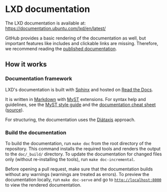 # LXD documentation

The LXD documentation is available at: <https://documentation.ubuntu.com/lxd/en/latest/>

GitHub provides a basic rendering of the documentation as well, but important features like includes and clickable links are missing. Therefore, we recommend reading the [published documentation](https://documentation.ubuntu.com/lxd/en/latest/).

## How it works

<!-- Include start docs -->

### Documentation framework

LXD's documentation is built with [Sphinx](https://www.sphinx-doc.org) and hosted on [Read the Docs](https://about.readthedocs.com/).

It is written in [Markdown](https://commonmark.org/) with [MyST](https://myst-parser.readthedocs.io/) extensions.
For syntax help and guidelines, see the [MyST style guide](https://canonical-documentation-with-sphinx-and-readthedocscom.readthedocs-hosted.com/style-guide-myst/) and the [documentation cheat sheet](https://documentation.ubuntu.com/lxd/en/latest/doc-cheat-sheet-myst/) ([source](https://raw.githubusercontent.com/canonical/lxd/main/doc/doc-cheat-sheet-myst.md)).

For structuring, the documentation uses the [Diátaxis](https://diataxis.fr/) approach.

### Build the documentation

To build the documentation, run `make doc` from the root directory of the repository.
This command installs the required tools and renders the output to the `doc/_build/` directory.
To update the documentation for changed files only (without re-installing the tools), run `make doc-incremental`.

Before opening a pull request, make sure that the documentation builds without any warnings (warnings are treated as errors).
To preview the documentation locally, run `make doc-serve` and go to [`http://localhost:8000`](http://localhost:8000) to view the rendered documentation.
